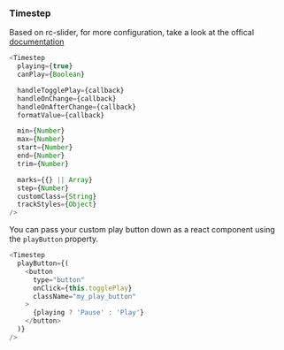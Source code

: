 ### Timestep

Based on rc-slider, for more configuration, take a look at the offical [documentation](http://react-component.github.io/slider/)

```js
<Timestep
  playing={true}
  canPlay={Boolean}

  handleTogglePlay={callback}
  handleOnChange={callback}
  handleOnAfterChange={callback}
  formatValue={callback}

  min={Number}
  max={Number}
  start={Number}
  end={Number}
  trim={Number}

  marks={{} || Array}
  step={Number}
  customClass={String}
  trackStyles={Object}
/>
```

You can pass your custom play button down as a react component using the `playButton` property.

```js
<Timestep
  playButton={(
    <button
      type="button"
      onClick={this.togglePlay}
      className="my_play_button"
    >
      {playing ? 'Pause' : 'Play'}
    </button>
  )}
/>
```
